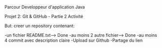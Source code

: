 Parcour Developpeur d'application Java

Projet 2:
Git & GitHub - Partie 2 Activité

But: creer un repository contenant:

-un fichier README.txt--> Done
-au moins 2 autre fichier--> Done
-au moins 4 commit avec description claire
-Upload sur Github
-Partage du lien